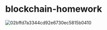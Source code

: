 # blockchain-homework
![02bffd7a3344cd92e6730ec5815b0410](https://user-images.githubusercontent.com/92758869/162537754-813d54cd-01a6-493b-a4a2-95a01753fd84.png)

